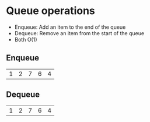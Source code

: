 # Queue operations

* Enqueue: Add an item to the end of the queue
* Dequeue: Remove an item from the start of the queue
* Both O(1)

<div class="fragment">

## Enqueue

<table style="width: auto;">
    <tr>
        <td>1</td>
        <td>2</td>
        <td>7</td>
        <td>6</td>
        <td class="fragment fragment-dn background-green" data-index="2">4</td>
    </tr>
</table>
</div>
<div class="fragment" data-index="3">

## Dequeue

<table style="width: auto;">
    <tr>
        <td class="fragment fragment-dn background-red" data-index="4" data-style="out">1</td>
        <td>2</td>
        <td>7</td>
        <td>6</td>
        <td>4</td>
    </tr>
</table>

</div>
